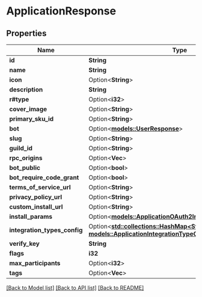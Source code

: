 # ApplicationResponse

## Properties

Name | Type | Description | Notes
------------ | ------------- | ------------- | -------------
**id** | **String** |  | 
**name** | **String** |  | 
**icon** | Option<**String**> |  | [optional]
**description** | **String** |  | 
**r#type** | Option<**i32**> |  | [optional]
**cover_image** | Option<**String**> |  | [optional]
**primary_sku_id** | Option<**String**> |  | [optional]
**bot** | Option<[**models::UserResponse**](UserResponse.md)> |  | [optional]
**slug** | Option<**String**> |  | [optional]
**guild_id** | Option<**String**> |  | [optional]
**rpc_origins** | Option<**Vec<String>**> |  | [optional]
**bot_public** | Option<**bool**> |  | [optional]
**bot_require_code_grant** | Option<**bool**> |  | [optional]
**terms_of_service_url** | Option<**String**> |  | [optional]
**privacy_policy_url** | Option<**String**> |  | [optional]
**custom_install_url** | Option<**String**> |  | [optional]
**install_params** | Option<[**models::ApplicationOAuth2InstallParamsResponse**](ApplicationOAuth2InstallParamsResponse.md)> |  | [optional]
**integration_types_config** | Option<[**std::collections::HashMap<String, models::ApplicationIntegrationTypeConfigurationResponse>**](ApplicationIntegrationTypeConfigurationResponse.md)> |  | [optional]
**verify_key** | **String** |  | 
**flags** | **i32** |  | 
**max_participants** | Option<**i32**> |  | [optional]
**tags** | Option<**Vec<String>**> |  | [optional]

[[Back to Model list]](../README.md#documentation-for-models) [[Back to API list]](../README.md#documentation-for-api-endpoints) [[Back to README]](../README.md)


